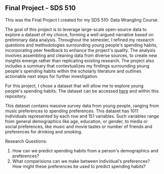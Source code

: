 ## Final Project - SDS 510

This was the Final Project I created for my SDS 510: Data Wrangling Course.

The goal of this project is to leverage large-scale open-source data to explore a dataset of my choice, forming a well-argued narrative based on preliminary data analysis. Throughout the semester, I refined my research questions and methodologies surrounding young people's spending habits, incorporating peer feedback to enhance the project's quality. The analysis involves assembling and cleaning data from diverse sources, to create new insights emerge rather than replicating existing research. The project also includes a summary that contextualizes my findings surrounding young people's spending habits within the scholarly literature and outlines actionable next steps for further investigation.

For this project, I chose a dataset that will allow me to explore young people's spending habits. The dataset can be accessed [here](https://github.com/harsh543/Young-People-Survey-Dataset_Spending-Habits/blob/master/data/responses.csv) and within this repository. 

This dataset contains massive survey data from young people, ranging from music preferences to spending preferences. This dataset has 1011 individuals represented by each row and 151 variables. Such variables range from general demographics like age, education, or gender, to media or social preferences, like music and movie tastes or number of friends and preferences for drinking and smoking.

Research Questions:
1) How can we predict spending habits from a person's demographics and preferences?
2) What comparisions can we make between individual's preferences? How might these preferences be used to predict spending habits?
